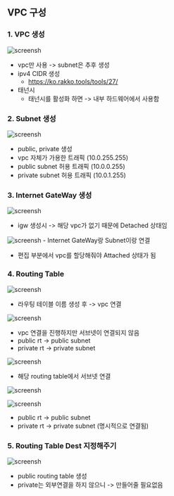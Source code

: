 ## VPC 구성

### 1. VPC 생성
![screensh](./public/vpc-create.png)

- vpc만 사용 -> subnet은 추후 생성
- ipv4 CIDR 생성
    - https://ko.rakko.tools/tools/27/
- 태넌시
    - 태넌시를 활성화 하면 -> 내부 하드웨어에서 사용함

### 2. Subnet 생성
![screensh](./public/vcp-subnet-create.png)
- public, private 생성
- vpc 자체가 가용한 트래픽 (10.0.255.255)
- public subnet 허용 트래픽 (10.0.0.255)
- private subnet 허용 트래픽 (10.0.1.255)
    

### 3. Internet GateWay 생성
![screensh](./public/igw-create.png)
- igw 생성시 -> 해당 vpc가 없기 때문에 Detached 상태임

![screensh](./public/igw-connect-vpc.png)
    - Internet GateWay랑 Subnet이랑 연결
- 편집 부분에서 vpc를 할당해줘야 Attached 상태가 됨

### 4. Routing Table
![screensh](./public/rt-create.png)
- 라우팅 테이블 이름 생성 후 -> vpc 연결

![screensh](./public/rt-list.png)
- vpc 연결을 진행하지만 서브넷이 연결되지 않음 
- public rt -> public subnet
- private rt -> private subnet

![screensh](./public/subnet-connect.png)
- 해당 routing table에서 서브넷 연결

![screensh](./public/subnet-ff.png)

![screensh](./public/subnet-result.png)
- public rt -> public subnet
- private rt -> private subnet (명시적으로 연결됨)

### 5. Routing Table Dest 지정해주기
![screensh](./public/rt-table-create.png)
- public routing table 생성
- private는 외부연결을 하지 않으니 -> 만들어줄 필요없음